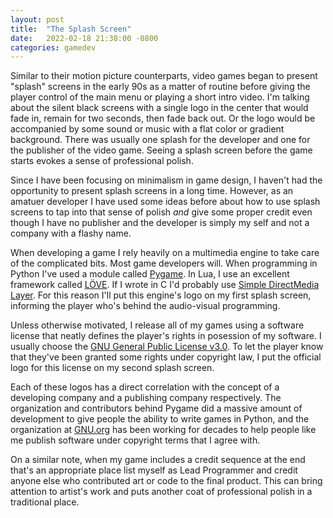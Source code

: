 ```yaml
---
layout: post
title:  "The Splash Screen"
date:   2022-02-18 21:38:00 -0800
categories: gamedev
---
```


Similar to their motion picture counterparts, video games began to 
present "splash" screens in the early 90s as a matter of routine before 
giving the player control of the main menu or playing a short intro 
video. I'm talking about the silent black screens with a single logo in 
the center that would fade in, remain for two seconds, then fade back 
out. Or the logo would be accompanied by some sound or music with a flat 
color or gradient background. There was usually one splash for the 
developer and one for the publisher of the video game. Seeing a splash 
screen before the game starts evokes a sense of professional polish.

Since I have been focusing on minimalism in game design, I haven't had 
the opportunity to present splash screens in a long time. However, as an 
amatuer developer I have used some ideas before about how to use splash 
screens to tap into that sense of polish *and* give some proper credit 
even though I have no publisher and the developer is simply my self and 
not a company with a flashy name.

When developing a game I rely heavily on a multimedia engine to take 
care of the complicated bits. Most game developers will. When 
programming in Python I've used a module called 
[Pygame](https://www.pygame.org/). In Lua, I use an excellent framework 
called [LÖVE](https://love2d.org/). If I wrote in C I'd probably use 
[Simple DirectMedia Layer](http://www.libsdl.org/). For this reason I'll 
put this engine's logo on my first splash screen, informing the player 
who's behind the audio-visual programming.

Unless otherwise motivated, I release all of my games using a software 
license that neatly defines the player's rights in posession of my 
software. I usually choose the [GNU General Public License 
v3.0](https://www.gnu.org/licenses/gpl-3.0.en.html). To let the player 
know that they've been granted some rights under copyright law, I put 
the official logo for this license on my second splash screen.

Each of these logos has a direct correlation with the concept of a 
developing company and a publishing company respectively. The 
organization and contributors behind Pygame did a massive amount of 
development to give people the ability to write games in Python, and the 
organization at [GNU.org](https://www.gnu.org/) has been working for 
decades to help people like me publish software under copyright terms 
that I agree with.

On a similar note, when my game includes a credit sequence at the end 
that's an appropriate place list myself as Lead Programmer and credit 
anyone else who contributed art or code to the final product. This can 
bring attention to artist's work and puts another coat of professional 
polish in a traditional place.
